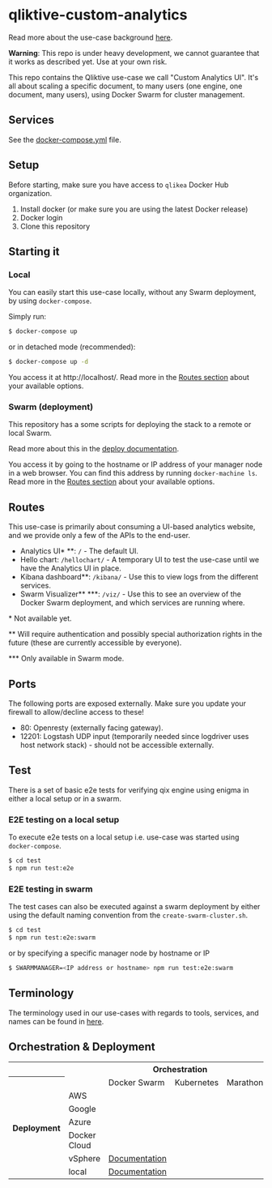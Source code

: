# qliktive-custom-analytics

Read more about the use-case background [here](https://github.com/qlik-ea/info/tree/master/use-case-custom-analytics).

**Warning**: This repo is under heavy development, we cannot guarantee that it works as described yet. Use at your own risk.

This repo contains the Qliktive use-case we call "Custom Analytics UI". It's all about scaling a specific document, to many users (one engine, one document, many users), using Docker Swarm for cluster management.

## Services

See the [docker-compose.yml](docker-compose.yml) file.

## Setup

Before starting, make sure you have access to `qlikea` Docker Hub organization.

1. Install docker (or make sure you are using the latest Docker release)
2. Docker login
3. Clone this repository

## Starting it

### Local

You can easily start this use-case locally, without any Swarm deployment, by using `docker-compose`.

Simply run:

```bash
$ docker-compose up
```

or in detached mode (recommended):

```bash
$ docker-compose up -d
```

You access it at http://localhost/. Read more in the [Routes section](#routes) about your available options.

### Swarm (deployment)

This repository has a some scripts for deploying the stack to a remote or local Swarm.

Read more about this in the [deploy documentation](deploy/deploy.md).

You access it by going to the hostname or IP address of your manager node in a web browser. You can find this address by running `docker-machine ls`. Read more in the [Routes section](#routes) about your available options.

## Routes

This use-case is primarily about consuming a UI-based analytics website, and we provide only a few of the APIs to the end-user.

* Analytics UI\* \*\*: `/` - The default UI.
* Hello chart: `/hellochart/` - A temporary UI to test the use-case until we have the Analytics UI in place.
* Kibana dashboard\*\*: `/kibana/` - Use this to view logs from the different services.
* Swarm Visualizer\*\* \*\*\*: `/viz/` - Use this to see an overview of the Docker Swarm deployment, and which services are running where.

\* Not available yet.

\*\* Will require authentication and possibly special authorization rights in the future (these are currently accessible by everyone).

\*\*\* Only available in Swarm mode.

## Ports

The following ports are exposed externally. Make sure you update your firewall to allow/decline access to these!

* 80: Openresty (externally facing gateway).
* 12201: Logstash UDP input (temporarily needed since logdriver uses host network stack) - should not be accessible externally.

## Test

There is a set of basic e2e tests for verifying qix engine using enigma in either a local setup or in a swarm.

### E2E testing on a local setup

To execute e2e tests on a local setup i.e. use-case was started using `docker-compose`.

```bash
$ cd test
$ npm run test:e2e
```

### E2E testing in swarm

The test cases can also be executed against a swarm deployment by either using the default naming convention from the ```create-swarm-cluster.sh```.

```bash
$ cd test
$ npm run test:e2e:swarm
```

or by specifying a specific manager node by hostname or IP

```bash
$ SWARMMANAGER=<IP address or hostname> npm run test:e2e:swarm
```

## Terminology

The terminology used in our use-cases with regards to tools, services, and names can be found in [here](https://github.com/qlik-ea/info/blob/master/terminology.md).

## Orchestration & Deployment

<table>
  <tr>
    <th></th>
    <th colspan="4" style="text-align: center">Orchestration</th>
  </tr>
  <tr>
    <th rowspan="7">Deployment</th>
    <td></td>
    <td>Docker Swarm</td>
    <td>Kubernetes</td>
    <td>Marathon/Mesos</td>
  </tr>
  <tr>
    <td>AWS</td>
    <td></td>
    <td></td>
    <td></td>
  </tr>
  <tr>
    <td>Google</td>
    <td></td>
    <td></td>
    <td></td>
  </tr>
  <tr>
    <td>Azure</td>
    <td></td>
    <td></td>
    <td></td>
  </tr>
  <tr>
    <td>Docker Cloud</td>
    <td></td>
    <td></td>
    <td></td>
  </tr>
  <tr>
    <td>vSphere</td>
    <td><a href="./deploy/deploy.md">Documentation</a></td>
    <td></td>
    <td></td>
  </tr>
  <tr>
    <td>local</td>
    <td><a href="./deploy/deploy.md">Documentation</a></td>
    <td></td>
    <td></td>
  </tr>
</table>
